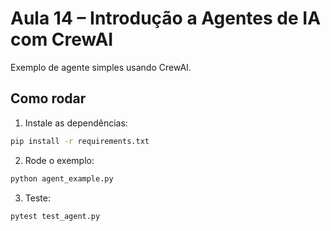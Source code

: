 # Aula 14 – Introdução a Agentes de IA com CrewAI

Exemplo de agente simples usando CrewAI.

## Como rodar

1. Instale as dependências:
```bash
pip install -r requirements.txt
```
2. Rode o exemplo:
```bash
python agent_example.py
```
3. Teste:
```bash
pytest test_agent.py
``` 
